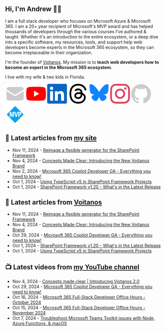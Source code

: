 ## Hi, I'm Andrew 👋🏼

I am a full stack developer who focuses on Microsoft Azure & Microsoft 365. I am a 20+ year recipient of Microsoft's MVP award and has helped thousands of developers through the various courses I've authored & taught. Whether it's an introduction to the entire ecosystem, or a deep dive into a specific software, my resources, tools, and support help web developers become experts in the Microsoft 365 ecosystem, so they can become irreplaceable in their organization.

I'm the founder of [Voitanos](https://www.voitanos.io). My mission is to **teach web developers how to become an expert in the Microsoft 365 ecosystem**.

I live with my wife & two kids in Florida.

[![](./images/mail.svg)](https://newsletter.voitanos.io) 
[![](./images/youtube.svg)](https://andrewconnell.social/youtube) 
[![](./images/linkedin.svg)](https://andrewconnell.social/linkedin) 
[![](./images/threads.svg)](https://andrewconnell.social/threads) 
[![](./images/bluesky.svg)](https://andrewconnell.social/bluesky) 
[![](./images/instagram.svg)](andrewconnell.social/instagram) 
[![](./images/github.svg)](andrewconnell.social/github) 
[![](./images/mvp.svg)](andrewconnell.social/mvp) 

## 📘 Latest articles from [my site](https://www.andrewconnell.com/)
<!-- MYBLOG-POST-LIST:START -->
- Nov 11, 2024 - [Reimage a flexible generator for the SharePoint Framework](https://www.voitanos.io/blog/sharepoint-framework-reimagine-flexible-generator/?utm_medium=rss&utm_source=andrewconnell.com)
- Nov 4, 2024 - [Concepts Made Clear: Introducing the New Voitanos Brand](https://www.voitanos.io/blog/concepts-made-clear-introducing-the-new-voitanos-brand/?utm_medium=rss&utm_source=andrewconnell.com)
- Nov 2, 2024 - [Microsoft 365 Copilot Developer GA - Everything you need to know!](https://www.andrewconnell.com/blog/microsoft-365-copilot-generally-available-october-2024/?utm_medium=rss&utm_source=andrewconnell.com)
- Oct 1, 2024 - [Using TypeScript v5 in SharePoint Framework Projects](https://www.voitanos.io/blog/sharepoint-framework-typescript-v5/?utm_medium=rss&utm_source=andrewconnell.com)
- Oct 1, 2024 - [SharePoint Framework v1.20 - What&#39;s in the Latest Release](https://www.voitanos.io/blog/sharepoint-framework-v1-20-whats-in-latest-update-of-spfx/?utm_medium=rss&utm_source=andrewconnell.com)<!-- MYBLOG-POST-LIST:END -->

## 📙 Latest articles from [Voitanos](https://www.voitanos.io/blog/)
<!-- VOITANOSBLOG-POST-LIST:START -->
- Nov 11, 2024 - [Reimage a flexible generator for the SharePoint Framework](https://www.voitanos.io/blog/sharepoint-framework-reimagine-flexible-generator/?utm_medium=rss&utm_source=voitanos.io)
- Nov 4, 2024 - [Concepts Made Clear: Introducing the New Voitanos Brand](https://www.voitanos.io/blog/concepts-made-clear-introducing-the-new-voitanos-brand/?utm_medium=rss&utm_source=voitanos.io)
- Oct 29, 2024 - [Microsoft 365 Copilot Developer GA - Everything you need to know!](https://www.voitanos.io/blog/microsoft-365-copilot-generally-available-october-2024/?utm_medium=rss&utm_source=voitanos.io)
- Oct 1, 2024 - [SharePoint Framework v1.20 - What&#39;s in the Latest Release](https://www.voitanos.io/blog/sharepoint-framework-v1-20-whats-in-latest-update-of-spfx/?utm_medium=rss&utm_source=voitanos.io)
- Oct 1, 2024 - [Using TypeScript v5 in SharePoint Framework Projects](https://www.voitanos.io/blog/sharepoint-framework-typescript-v5/?utm_medium=rss&utm_source=voitanos.io)<!-- VOITANOSBLOG-POST-LIST:END -->

## 📺 Latest videos from [my YouTube channel](https://www.youtube.com/@andrew_connell)
<!-- VOITANOSYOUTUBE-POST-LIST:START -->
- Nov 4, 2024 - [Concepts made clear | Introducing Voitanos 2.0](https://www.youtube.com/watch?v=9hi0R4XDGzs)
- Oct 29, 2024 - [Microsoft 365 Copilot Developer GA - Everything you need to know!](https://www.youtube.com/watch?v=IKG-UEdmP7M)
- Oct 16, 2024 - [Microsoft 365 Full-Stack Developer Office Hours - October 2024](https://www.youtube.com/watch?v=VUEDgJ1VcPk)
- Oct 15, 2024 - [Microsoft 365 Full-Stack Developer Office Hours - November 2024](https://www.youtube.com/watch?v=aSPEOMH7ntc)
- Oct 7, 2024 - [Troubleshoot Microsoft Teams Toolkit issues with Node, Azure Functions, &amp; macOS](https://www.youtube.com/watch?v=rhOTfmPRS70)<!-- VOITANOSYOUTUBE-POST-LIST:END -->
